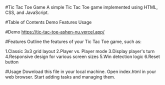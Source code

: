 #Tic Tac Toe Game
A simple Tic Tac Toe game implemented using HTML, CSS, and JavaScript.

#Table of Contents
Demo
Features
Usage

#Demo
https://tic-tac-toe-ashen-nu.vercel.app/

#Features
Outline the features of your Tic Tac Toe game, such as:

1.Classic 3x3 grid layout
2.Player vs. Player mode
3.Display player's turn
4.Responsive design for various screen sizes
5.Win detection logic
6.Reset button

#Usage
Download this file in your local machine.
Open index.html in your web browser.
Start adding tasks and managing them.
